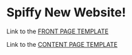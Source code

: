 Spiffy New Website!
=====

Link to the [FRONT PAGE TEMPLATE](http://mclub.la/testing/wp-content/themes/theme/_supporting/html/index.html)

Link to the [CONTENT PAGE TEMPLATE](http://mclub.la/testing/wp-content/themes/theme/_supporting/html/tsukuba.html)
